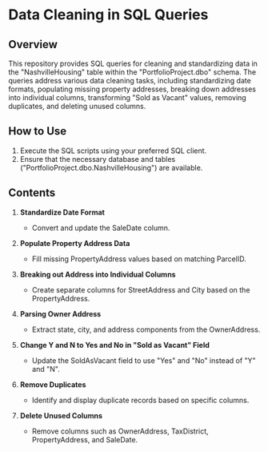 # Data Cleaning in SQL Queries

## Overview

This repository provides SQL queries for cleaning and standardizing data in the "NashvilleHousing" table within the "PortfolioProject.dbo" schema. The queries address various data cleaning tasks, including standardizing date formats, populating missing property addresses, breaking down addresses into individual columns, transforming "Sold as Vacant" values, removing duplicates, and deleting unused columns.

## How to Use

1. Execute the SQL scripts using your preferred SQL client.
2. Ensure that the necessary database and tables ("PortfolioProject.dbo.NashvilleHousing") are available.

## Contents

1. **Standardize Date Format**
   - Convert and update the SaleDate column.

2. **Populate Property Address Data**
   - Fill missing PropertyAddress values based on matching ParcelID.

3. **Breaking out Address into Individual Columns**
   - Create separate columns for StreetAddress and City based on the PropertyAddress.

4. **Parsing Owner Address**
   - Extract state, city, and address components from the OwnerAddress.

5. **Change Y and N to Yes and No in "Sold as Vacant" Field**
   - Update the SoldAsVacant field to use "Yes" and "No" instead of "Y" and "N".

6. **Remove Duplicates**
   - Identify and display duplicate records based on specific columns.

7. **Delete Unused Columns**
   - Remove columns such as OwnerAddress, TaxDistrict, PropertyAddress, and SaleDate.

